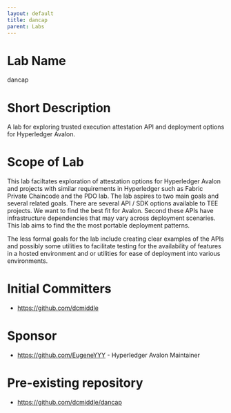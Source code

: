 ```yaml
---
layout: default
title: dancap
parent: Labs
---
```

# Lab Name
dancap

# Short Description
A lab for exploring trusted execution attestation API and deployment options for Hyperledger Avalon.

# Scope of Lab
This lab faciltates exploration of attestation options for Hyperledger Avalon and projects with
similar requirements in Hyperledger such as Fabric Private Chaincode and the PDO lab.
The lab aspires to two main goals and several related goals. There are several API / SDK options
available to TEE projects. We want to find the best fit for Avalon. Second these APIs have
infrastructure dependencies that may vary across deployment scenaries. This lab aims to find the
the most portable deployment patterns.

The less formal goals for the lab include creating clear examples of the APIs and possibly some
utilities to facilitate testing for the availability of features in a hosted environment and or
utilities for ease of deployment into various environments.

# Initial Committers
- https://github.com/dcmiddle

# Sponsor
- https://github.com/EugeneYYY - Hyperledger Avalon Maintainer

# Pre-existing repository
- https://github.com/dcmiddle/dancap

